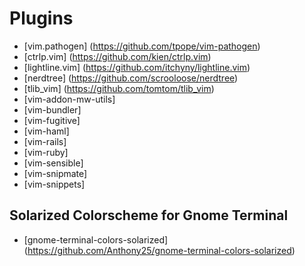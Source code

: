 # Plugins #

* [vim.pathogen] (https://github.com/tpope/vim-pathogen)
* [ctrlp.vim] (https://github.com/kien/ctrlp.vim)
* [lightline.vim] (https://github.com/itchyny/lightline.vim)
* [nerdtree] (https://github.com/scrooloose/nerdtree)
* [tlib_vim] (https://github.com/tomtom/tlib_vim)
* [vim-addon-mw-utils]
* [vim-bundler]
* [vim-fugitive]
* [vim-haml]
* [vim-rails]
* [vim-ruby] 
* [vim-sensible]
* [vim-snipmate]
* [vim-snippets]


## Solarized Colorscheme for Gnome Terminal ##

* [gnome-terminal-colors-solarized] (https://github.com/Anthony25/gnome-terminal-colors-solarized)










